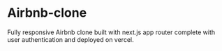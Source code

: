 # Airbnb-clone
Fully responsive Airbnb clone built with next.js app router complete with user authentication and deployed on vercel.
